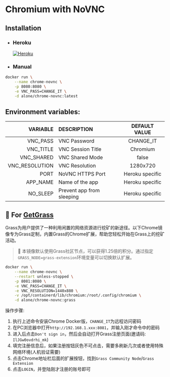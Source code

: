 # Chromium with NoVNC

## Installation
- ### Heroku
    [![Heroku](https://www.herokucdn.com/deploy/button.svg)](https://heroku.com/deploy?template=https://github.com/al-one/chrome-novnc)

- ### Manual
```sh
docker run \
    --name chrome-novnc \
    -p 8080:8080 \
    -e VNC_PASS=CHANGE_IT \
    -d alone/chrome-novnc:latest
```

## Environment variables:
|VARIABLE      |DESCRIPTION              |DEFAULT VALUE  |
|-------------:|:------------------------|:-------------:|
|VNC_PASS      |VNC Password             |CHANGE_IT      |
|VNC_TITLE     |VNC Session Title        |Chromium       |
|VNC_SHARED    |VNC Shared Mode          |false          |
|VNC_RESOLUTION|VNC Resolution           |1280x720       |
|PORT          |NoVNC HTTPS Port         |Heroku specific|
|APP_NAME      |Name of the app          |Heroku specific|
|NO_SLEEP      |Prevent app from sleeping|Heroku specific|


## 🌱 For [GetGrass](https://app.getgrass.io/register/?referralCode=IlJGw0ovdrhi_mk)

Grass为用户提供了一种利用闲置的网络资源进行挖矿的新途径。以下Chrome镜像专为Grass定制，内置Grass的Chrome扩展，帮助您轻松开始在Grass上的挖矿活动。
> 🚀 本镜像默认使用Grass社区节点，可以获得1.25倍的积分。通过指定`GRASS_NODE=grass-extension`环境变量可以切换默认扩展。

```sh
docker run \
    --name chrome-novnc \
    --restart unless-stopped \
    -p 8081:8080 \
    -e VNC_PASS=CHANGE_IT \
    -e VNC_RESOLUTION=1440x880 \
    -v /opt/containerd/lib/chromium:/root/.config/chromium \
    -d alone/chrome-novnc:grass
```

操作步骤:
1. 执行上述命令安装Chrome Docker版，`CHANGE_IT`为远程访问密码
2. 在PC浏览器中打开`http://192.168.1.xxx:8081`，并输入刚才命令中的密码
3. 进入后点击`Don't sign in`，然后会自动打开Grass注册页面(邀请码: `IlJGw0ovdrhi_mk`)
4. 填完注册信息后，如果注册按钮灰色不可点击，需要多刷新几次或者使用特殊网络环境(人机验证需要)
5. 点击Chrome地址栏后面的扩展按钮，找到`Grass Community Node`/`Grass Extension`
6. 点击`LOGIN`，并登陆刚才注册的账号即可
